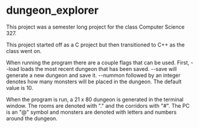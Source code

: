 # dungeon_explorer
This project was a semester long project for the class Computer Science 327.

This project started off as a C project but then transitioned to C++ as the class went on.

When running the program there are a couple flags that can be used. First, --load loads the most recent dungeon that has been saved. --save will generate a new dungeon and save it. --nummon followed by an integer denotes how many monsters will be placed in the dungeon. The default value is 10.

When the program is run, a 21 x 80 dungeon is generated in the terminal window. 
The rooms are denoted with "." and the corridors with "#". The PC is an "@" symbol and monsters are denoted with letters and numbers around the dungeon.

